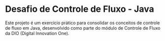 # Desafio de Controle de Fluxo - Java
Este projeto é um exercício prático para consolidar os conceitos de controle de fluxo em Java, desenvolvido como parte do módulo de Controle de Fluxo da DIO (Digital Innovation One).
